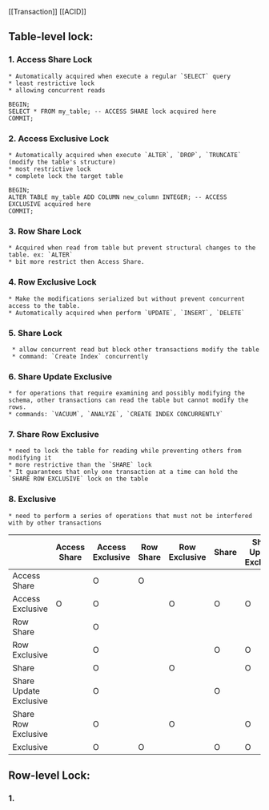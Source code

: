 [[Transaction]]
[[ACID]]
## Table-level lock:
### 1.  Access Share Lock
	* Automatically acquired when execute a regular `SELECT` query
	* least restrictive lock
	* allowing concurrent reads
```
BEGIN;
SELECT * FROM my_table; -- ACCESS SHARE lock acquired here
COMMIT;
```

### 2. Access Exclusive Lock
	* Automatically acquired when execute `ALTER`, `DROP`, `TRUNCATE` (modify the table's structure)
	* most restrictive lock
	* complete lock the target table
```
BEGIN; 
ALTER TABLE my_table ADD COLUMN new_column INTEGER; -- ACCESS EXCLUSIVE acquired here 
COMMIT;
```
### 3. Row Share Lock
	* Acquired when read from table but prevent structural changes to the table. ex: `ALTER`
	* bit more restrict then Access Share. 
### 4. Row Exclusive Lock
	* Make the modifications serialized but without prevent concurrent access to the table.
	* Automatically acquired when perform `UPDATE`, `INSERT`, `DELETE`
### 5. **Share Lock**
	 * allow concurrent read but block other transactions modify the table
	 * command: `Create Index` concurrently
### 6. Share Update Exclusive
	* for operations that require examining and possibly modifying the schema, other transactions can read the table but cannot modify the rows. 
	* commands: `VACUUM`, `ANALYZE`, `CREATE INDEX CONCURRENTLY`
### 7. Share Row Exclusive
	* need to lock the table for reading while preventing others from modifying it
	* more restrictive than the `SHARE` lock
	* It guarantees that only one transaction at a time can hold the `SHARE ROW EXCLUSIVE` lock on the table
### 8. Exclusive
	* need to perform a series of operations that must not be interfered with by other transactions

|                        | Access Share | Access Exclusive | Row Share | Row Exclusive | Share | Share Update Exclusive | Share Row Exclusive | Exclusive |
| ---------------------- | ------------ | ---------------- | --------- | ------------- | ----- | ---------------------- | ------------------- | --------- |
| Access Share           |              |        O          |     O      |               |       |                       |                     |           |
| Access Exclusive       |     O         |        O          |           |      O         |  O     |       O                |          O           |   O        |
| Row Share              |              |        O          |           |               |       |                        |                     |       O    |
| Row Exclusive          |              |        O          |           |               |  O     |         O               |          O           |    O       |
| Share                  |              |        O          |           |      O         |       |         O               |          O           |    O       |
| Share Update Exclusive |              |        O          |           |               |  O     |                        |          O           |     O      |
| Share Row Exclusive    |              |        O          |           |      O         |       |         O               |                     |     O      |
| Exclusive              |              |        O          |     O      |               |  O     |        O                |          O           |   O        |

## Row-level Lock:

### 1. 
